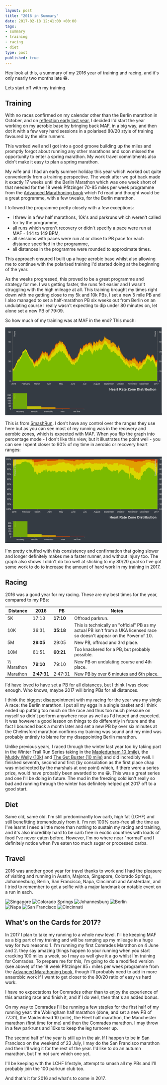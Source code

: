 ```yaml
---
layout: post
title: "2016 in Summary"
date: 2017-02-18 12:41:00 +00:00
tags:
- summary
- training
- racing
- diet
type: post
published: true
---
```


Hey look at this, a summary of my 2016 year of training and racing, and it's only nearly two months late 😁.

Lets start off with my training.

## Training

With no races confirmed on my calendar other than the Berlin marathon in October, and on [reflection early last year](/week-in-review-28-dec-3-jan-16), I decided I'd start the year working on my aerobic base by bringing back MAF, in a big way, and then dot it with a few very hard sessions in a polarised 80/20 style of training favoured by the elite runners.

This worked well and I got into a good groove building up the miles and promptly forgot about running any other marathons and soon missed the opportunity to enter a spring marathon.  My work travel commitments also didn't make it easy to plan a spring marathon.

My wife and I had an early summer holiday this year which worked out quite conveniently from a training perspective.  The week after we got back made it exactly 17 weeks until the Berlin Marathon which was one week short of that needed for the 18 week Pfitzinger 70-85 miles per week programme from the [Advanced Marathoning book](https://www.amazon.co.uk/dp/B0026IUOX2/) which I'd read and thought would be a great programme, with a few tweaks, for the Berlin marathon.

I followed the programme pretty closely with a few exceptions:

- I threw in a few half marathons, 10k's and parkruns which weren't called for by the programme,
- all runs which weren't recovery or didn't specify a pace were run at MAF - 144 to 149 BPM,
- all sessions with paces were run at or close to PB pace for each distance specified in the programme,
- all distances in the programme were rounded to approximate times.

This approach ensured I built up a huge aerobic base whilst also allowing me to continue with the polarised training I'd started doing at the beginning of the year.

As the weeks progressed, this proved to be a great programme and strategy for me. I was getting faster, the runs felt easier and I wasn't struggling with the high mileage at all. This training brought my times right down with me getting close to my 5k and 10k PBs, I set a new 5 mile PB and I also managed to set a half-marathon PB six weeks out from Berlin on an undulating course I really wasn't expecting to dip under 80 minutes on, let alone set a new PB of 79:09.

So how much of my training was at MAF in the end? This much:

![2016 HR zone by duration](/assets/2016-hr-zone-duration.png)

This is from [SmashRun](http://en-gb.smashrun.com/colin.seymour).  I don't have any control over the ranges they use here but as you can see most of my running was in the recovery and aerobic zones, which is expected with MAF. When you flip the graph into percentage mode - I don't like this view, but it illustrates the point well - you can see I spent closer to 90% of my time in aerobic or recovery heart ranges:

![2016 HR zone by percentage](/assets/2016-hr-zone-percent.png)

I'm pretty chuffed with this consistency and confirmation that going slower and longer definitely makes me a faster runner, and without injury too. The graph also shows I didn't do too well at sticking to my 80/20 goal so I've got some work to do to increase the amount of hard work in my training in 2017.

## Racing

2016 was a good year for my racing.  These are my best times for the year, compared to my PBs:

| Distance    | 2016        | PB        | Notes
|-------------|-------------|-----------|---------
| 5K          | 17:13       | **17:10** | Offroad parkrun.
| 10K         | 36:31       | **35:18** | This is technically an "official" PB as my actual PB isn't from a UKA licensed race so doesn't appear on the Power of 10.
| 5M          | **29:05**   | 29:05     | New PB, offroad and 3rd place.
| 10M         | 61:51       | **60:21** | Too knackered for a PB, but probably possible.
| ½ Marathon  | **79:10**   | 79:10     | New PB on undulating course and 4th place.
| Marathon    | **2:47:31** | 2:47:31   | New PB by over 6 minutes and 6th place.

I'd have loved to have set a PB for all distances, but I think I was close enough. Who knows, maybe 2017 will bring PBs for all distances.

I think the biggest disappointment with my racing for the year was my single A race: the Berlin marathon. I put all my eggs in a single basket and I think ended up putting too much on the race and thus too much pressure on myself so didn't perform anywhere near as well as I'd hoped and expected.  It was however a good lesson on things to do differently in future and the fact I bounced back a month later and set a new PB by over six minutes at the Chelmsford marathon confirms my training was sound and my mind was probably entirely to blame for my disappointing Berlin marathon.

Unlike previous years, I raced through the winter last year too by taking part in the Winter Trail Run Series taking in the [Mapledurham 10 (mile)](https://regonline.activeeurope.com/builder/site/Default.aspx?EventID=1673550), the [Muddy Welly (10k)](https://regonline.activeeurope.com/builder/site/Default.aspx?EventID=1379491) and [The Gut Buster (10 mile)](https://regonline.activeeurope.com/builder/site/Default.aspx?EventID=1929563) and did incredibly well.  I finished seventh, second and first (by consolation as the first place chap was misdirected by the marshals at one point) which, if there were a series prize, would have probably been awarded to me 😁.  This was a great series and one I'll be doing in future.  The mud in the freezing cold isn't really so bad and running through the winter has definitely helped get 2017 off to a good start.

## Diet

Same old, same old. I'm still predominantly low carb, high fat (LCHF) and still benefitting tremendously from it.  I'm not 100% carb-free all the time as I've learnt I need a little more than nothing to sustain my racing and training, and it's also incredibly hard to be carb free in exotic countries with loads of food I've never eaten before.  However, I'm no where near "normal" and I definitely notice when I've eaten too much sugar or processed carbs.

## Travel

2016 was another good year for travel thanks to work and I had the pleasure of visiting and running in Austin, Majorca, Singapore, Colorado Springs, Johannesburg, Berlin, San Francisco, Napa, Cincinnati and Amsterdam, and I tried to remember to get a selfie with a major landmark or notable event on a run in each.

<p class="center">
<img src="https://instagram.flhr2-1.fna.fbcdn.net/t51.2885-15/e35/13398705_1749618495276054_1682175556_n.jpg" alt="Singapore" style="width:150px" /> <img src="https://instagram.flhr2-1.fna.fbcdn.net/t51.2885-15/e35/13703072_1743993082546252_169706316_n.jpg" alt="Colorado Springs" style="width:150px" /> <img src="https://instagram.flhr2-1.fna.fbcdn.net/t51.2885-15/s750x750/sh0.08/e35/14134708_683009825189211_1503624758_n.jpg" alt="Johannesburg" style="width:150px" /> <img src="https://instagram.flhr2-1.fna.fbcdn.net/t51.2885-15/e35/14448403_295513607497781_1738472233069707264_n.jpg" alt="Berlin" style="width:150px" /><br />
<img src="https://instagram.flhr2-1.fna.fbcdn.net/t51.2885-15/e35/14717361_1795760997370201_3822662232223776768_n.jpg" alt="Napa" style="width:150px" /> <img src="https://instagram.flhr2-1.fna.fbcdn.net/t51.2885-15/e35/14607130_207822212990398_4500644320503660544_n.jpg" alt="San Francisco" style="width:150px" /> <img src="https://instagram.flhr2-1.fna.fbcdn.net/t51.2885-15/e35/15034667_1737961556529533_1124887102014619648_n.jpg" alt="Cincinnati" style="width:150px" />
</p>


## What's on the Cards for 2017?

In 2017 I plan to take my running to a whole new level.  I'll be keeping MAF as a big part of my training and will be ramping up my mileage in a huge way for two reasons: 1. I'm running my first Comrades Marathon on 4 June and 2. they say amazing things happen to your running when you start cracking 100 miles a week, so I may as well give it a go whilst I'm training for Comrades.  To prepare me for this, I'm going to do a modified version (see above) of the 18 week Pfitzinger 85+ miles per week programme from the [Advanced Marathoning book](https://www.amazon.co.uk/dp/B0026IUOX2/), though I'll probably need to add in more anaerobic work if I want to get closer to the 80/20 ratio of easy vs hard work.

I have no expectations for Comrades other than to enjoy the experience of this amazing race and finish it, and if I do well, then that's an added bonus.

On my way to Comrades I'll be running a few staples for the first half of my running year: the Wokingham half marathon (done, and set a new PB of 77:31), the Maidenhead 10 (mile), the Fleet half marathon, the Manchester marathon (first time for me) and then the Comrades marathon.  I may throw in a few parkruns and 10ks to keep the leg turnover up.

The second half of the year is still up in the air. If I happen to be in San Francisco on the weekend of 23 July, I may do the San Francisco marathon and then I'll wing it for the rest of the year. I'd like to do an autumn marathon, but I'm not sure which one yet.

I'll be keeping with the LCHF lifestyle, attempt to smash all my PBs and I'll probably join the 100 parkrun club too.

And that's it for 2016 and what's to come in 2017.
